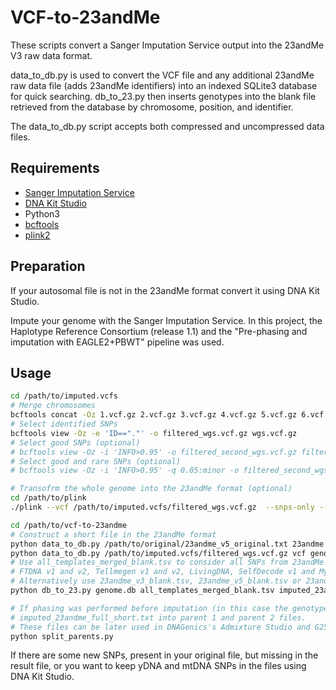 # VCF-to-23andMe
These scripts convert a Sanger Imputation Service output into the 23andMe V3 raw data format.

data_to_db.py is used to convert the VCF file and any additional 23andMe raw data file (adds 23andMe identifiers) into an indexed SQLite3 database for quick searching. db_to_23.py then inserts genotypes into the blank file retrieved from the database by chromosome, position, and identifier.

The data_to_db.py script accepts both compressed and uncompressed data files.

## Requirements
* [Sanger Imputation Service](https://www.sanger.ac.uk/tool/sanger-imputation-service/)
* [DNA Kit Studio](https://www.dnagenics.com/products/dnakitstudio)
* Python3
* [bcftools](https://www.htslib.org/download/)
* [plink2](https://www.cog-genomics.org/plink2/)

## Preparation
If your autosomal file is not in the 23andMe format convert it using DNA Kit Studio.

Impute your genome with the Sanger Imputation Service. In this project, the Haplotype Reference Consortium (release 1.1) and the "Pre-phasing and imputation with EAGLE2+PBWT"
pipeline was used.

## Usage

```bash
cd /path/to/imputed.vcfs
# Merge chromosomes
bcftools concat -Oz 1.vcf.gz 2.vcf.gz 3.vcf.gz 4.vcf.gz 5.vcf.gz 6.vcf.gz 7.vcf.gz 8.vcf.gz 9.vcf.gz 10.vcf.gz 11.vcf.gz 12.vcf.gz 13.vcf.gz 14.vcf.gz 15.vcf.gz 16.vcf.gz 17.vcf.gz 18.vcf.gz 19.vcf.gz 20.vcf.gz 21.vcf.gz 22.vcf.gz X.vcf.gz > wgs.vcf.gz
# Select identified SNPs
bcftools view -Oz -e 'ID=="."' -o filtered_wgs.vcf.gz wgs.vcf.gz
# Select good SNPs (optional)
# bcftools view -Oz -i 'INFO>0.95' -o filtered_second_wgs.vcf.gz filtered_wgs.vcf.gz
# Select good and rare SNPs (optional)
# bcftools view -Oz -i 'INFO>0.95' -q 0.05:minor -o filtered_second_wgs.vcf.gz filtered_wgs.vcf.gz

# Transofrm the whole genome into the 23andMe format (optional)
cd /path/to/plink
./plink --vcf /path/to/imputed.vcfs/filtered_wgs.vcf.gz  --snps-only --recode 23 --out imputed_23andme_full

cd /path/to/vcf-to-23andme
# Construct a short file in the 23andMe format
python data_to_db.py /path/to/original/23andme_v5_original.txt 23andme genome.db # (optional)
python data_to_db.py /path/to/imputed.vcfs/filtered_wgs.vcf.gz vcf genome.db
# Use all_templates_merged_blank.tsv to consider all SNPs from 23andMe v3,v4 and v5, AncestryDNA v1 and v2,
# FTDNA v1 and v2, Tellmegen v1 and v2, LivingDNA, SelfDecode v1 and MyHerritage v2.
# Alternatively use 23andme_v3_blank.tsv, 23andme_v5_blank.tsv or 23andme_merged_v3v4v5_blank.tsv
python db_to_23.py genome.db all_templates_merged_blank.tsv imputed_23andme_full_short.txt

# If phasing was performed before imputation (in this case the genotype is split by | in the VCF file, e.g. G|C) you can run split_parents.py to split
# imputed_23andme_full_short.txt into parent 1 and parent 2 files. 
# These files can be later used in DNAGenics's Admixture Studio and G25 Studio
python split_parents.py 
```

If there are some new SNPs, present in your original file, but missing in the result file, or you want to keep yDNA and mtDNA SNPs in the files using DNA Kit Studio.

